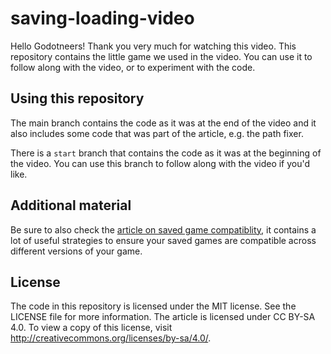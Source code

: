 # saving-loading-video

Hello Godotneers! Thank you very much for watching this video. This repository contains the little game we used in the video. You can use it to follow along with the video, or to experiment with the code. 

## Using this repository
 The main branch contains the code as it was at the end of the video and it also includes some code that was part of the article, e.g. the path fixer. 
 
 There is a `start` branch that contains the code as it was at the beginning of the video. You can use this branch to follow along with the video if you'd like.

## Additional material

Be sure to also check the [article on saved game compatiblity](https://raw.githubusercontent.com/godotneers/saving-loading-video/main/godotneers-ensuring-saved-game-compatibility.pdf), it contains a lot of useful strategies to ensure your saved games are compatible across different versions of your game.


## License

The code in this repository is licensed under the MIT license. See the LICENSE file for more information. The article is licensed under CC BY-SA 4.0. To view a copy of this license, visit http://creativecommons.org/licenses/by-sa/4.0/.